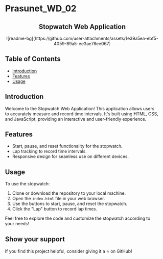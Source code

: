 # Prasunet_WD_02
<h2 align="center">
  Stopwatch Web Application
</h2>
<div align="center">
![readme-bg](https://github.com/user-attachments/assets/1e39a5ea-ebf5-4059-89a5-ee3ae76ee067)
</div>

## Table of Contents

- [Introduction](#introduction)
- [Features](#features)
- [Usage](#usage)

## Introduction

Welcome to the Stopwatch Web Application! This application allows users to accurately measure and record time intervals. It's built using HTML, CSS, and JavaScript, providing an interactive and user-friendly experience.

## Features

- Start, pause, and reset functionality for the stopwatch.
- Lap tracking to record time intervals.
- Responsive design for seamless use on different devices.

## Usage

To use the stopwatch:

1. Clone or download the repository to your local machine.
2. Open the `index.html` file in your web browser.
3. Use the buttons to start, pause, and reset the stopwatch.
4. Click the "Lap" button to record lap times.

Feel free to explore the code and customize the stopwatch according to your needs!

## Show your support

If you find this project helpful, consider giving it a ⭐️ on GitHub!
